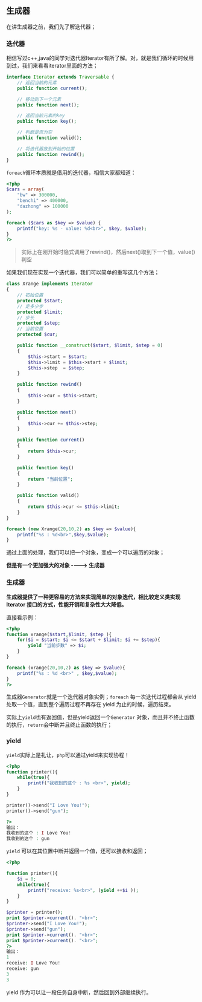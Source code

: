 ## 生成器

在讲生成器之前，我们先了解迭代器；

### 迭代器

相信写过c++,java的同学对迭代器Iterator有所了解。对，就是我们循环的时候用到过，我们来看看iterator里面的方法；

```php
interface Iterator extends Traversable {
	// 返回当前的元素
    public function current();

    // 移动到下一个元素
    public function next();

    // 返回当前元素的key
    public function key();

    // 判断是否为空
    public function valid();

    // 将迭代器放到开始的位置
    public function rewind();
}
```

`foreach`循环本质就是借用的迭代器，相信大家都知道：

```php
<?php
$cars = array(
    "bw" => 300000,
    "benchi" => 400000,
    "dazhong" => 100000
);

foreach ($cars as $key => $value) {
    printf("key: %s - value: %d<br>", $key, $value);
}
?>
```

> 实际上在刚开始时隐式调用了rewind()，然后next()取到下一个值，value()判空

如果我们现在实现一个迭代器，我们可以简单的重写这几个方法；

```php
class Xrange implements Iterator
{
    // 初始位置
    protected $start;
    // 走多少步
    protected $limit;
    // 步长
    protected $step;
    // 当前位置
    protected $cur;

    public function __construct($start, $limit, $step = 0)
    {
        $this->start = $start;
        $this->limit = $this->start + $limit;
        $this->step  = $step;
    }

    public function rewind()
    {
        $this->cur = $this->start;
    }

    public function next()
    {
        $this->cur += $this->step;
    }

    public function current()
    {
        return $this->cur;
    }

    public function key()
    {
        return "当前位置";
    }

    public function valid()
    {
        return $this->cur <= $this->limit;
    }
}

foreach (new Xrange(20,10,2) as $key => $value){
    printf("%s : %d<br>",$key,$value);
}
```

通过上面的处理，我们可以把一个对象，变成一个可以遍历的对象；

**但是有一个更加强大的对象 ----> 生成器**

### 生成器

**生成器提供了一种更容易的方法来实现简单的对象迭代，相比较定义类实现 Iterator 接口的方式，性能开销和复杂性大大降低。**

直接看示例：

```php
<?php
function xrange($start,$limit, $step ){
    for($i = $start; $i <= $start + $limit; $i += $step){
        yield "当前步数" => $i;
    }
}

foreach (xrange(20,10,2) as $key => $value){
    printf("%s : %d <br>" , $key,$value);
}
?>
```

生成器`Generator`就是一个迭代器对象实例；`foreach` 每一次迭代过程都会从 yield 处取一个值，直到整个遍历过程不再存在 yield 为止的时候，遍历结束。

实际上`yield`也有返回值，但是yield返回一个`Generator` 对象，而且并不终止函数的执行，`return`会中断并且终止函数的执行；

### yield

`yield`实际上是礼让，`php`可以通过yield来实现协程！

```php
<?php
function printer(){
    while(true){
        printf("我收到的这个 : %s <br>", yield);
    }
}

printer()->send("I Love You!");
printer()->send("gun");

?>
输出：
我收到的这个 : I Love You!
我收到的这个 : gun
```

`yield` 可以在其位置中断并返回一个值，还可以接收和返回；

```php
<?php

function printer(){
    $i = 0;
    while(true){
        printf("receive: %s<br>", (yield ++$i ));
    }
}

$printer = printer();
print $printer->current(). "<br>";
$printer->send("I Love You!");
$printer->send("gun");
print $printer->current(). "<br>";
print $printer->current(). "<br>";
?>
输出：
1
receive: I Love You!
receive: gun
3
3
```

yield 作为可以让一段任务自身中断，然后回到外部继续执行。

